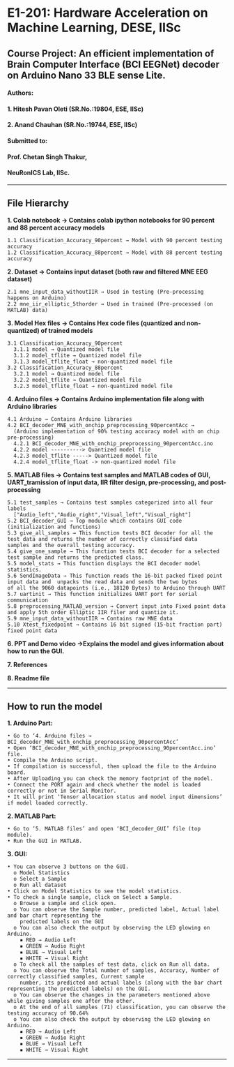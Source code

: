 # E1-201: Hardware Acceleration on Machine Learning, DESE, IISc

## Course Project: An efficient implementation of Brain Computer Interface (BCI EEGNet) decoder on Arduino Nano 33 BLE sense Lite.

#### Authors:
####   1. Hitesh Pavan Oleti (SR.No.:19804, ESE, IISc)
####   2. Anand Chauhan (SR.No.:19744, ESE, IISc)
#### Submitted to:
#### Prof. Chetan Singh Thakur,
#### NeuRonICS Lab, IISc.

---


## File Hierarchy
**1. Colab notebook → Contains colab ipython notebooks for 90 percent and 88 percent accuracy models**

    1.1 Classification_Accuracy_90percent → Model with 90 percent testing accuracy
    1.2 Classification_Accuracy_88percent → Model with 88 percent testing accuracy
**2. Dataset → Contains input dataset (both raw and filtered MNE EEG dataset)**

    2.1 mne_input_data_withoutIIR → Used in testing (Pre-processing happens on Arduino)
    2.2 mne_iir_elliptic_5thorder → Used in trained (Pre-processed (on MATLAB) data)
**3. Model Hex files → Contains Hex code files (quantized and non-quantized) of trained models**

    3.1 Classification_Accuracy_90percent
      3.1.1 model → Quantized model file
      3.1.2 model_tflite → Quantized model file
      3.1.3 model_tflite_float → non-quantized model file
    3.2 Classification_Accuracy_88percent
      3.2.1 model → Quantized model file
      3.2.2 model_tflite → Quantized model file
      3.2.3 model_tflite_float → non-quantized model file

**4. Arduino files → Contains Arduino implementation file along with Arduino libraries**

    4.1 Arduino → Contains Arduino libraries  
    4.2 BCI_decoder_MNE_with_onchip_preprocessing_90percentAcc → 
      (Arduino implementation of 90% testing accuracy model with on chip pre-processing)      
      4.2.1 BCI_decoder_MNE_with_onchip_preprocessing_90percentAcc.ino 
      4.2.2 model ----------> Quantized model file    
      4.2.3 model_tflite -----> Quantized model file
      4.2.4 model_tflite_float -> non-quantized model file

**5. MATLAB files → Contains test samples and MATLAB codes of GUI, UART_tramission of input data, IIR filter design, pre-processing, and post-processing**

    5.1 test_samples → Contains test samples categorized into all four labels 
      ["Audio_left","Audio_right","Visual_left","Visual_right"]
    5.2 BCI_decoder_GUI → Top module which contains GUI code (initialization and functions)
    5.3 give_all_samples → This function tests BCI decoder for all the test data and returns the number of correctly classified data 
    samples and the overall testing accuracy. 
    5.4 give_one_sample → This function tests BCI decoder for a selected test sample and returns the predicted class.
    5.5 model_stats → This function displays the BCI decoder model statistics.
    5.6 SendImageData → This function reads the 16-bit packed fixed point input data and  unpacks the read data and sends the two bytes
    of all the 9060 datapoints (i.e., 18120 Bytes) to Arduino through UART
    5.7 uartinit → This function initializes UART port for serial communication
    5.8 preprocessing_MATLAB_version → Convert input into Fixed point data and apply 5th order Elliptic IIR filer and quantize it.
    5.9 mne_input_data_withoutIIR → Contains raw MNE data
    5.10 Xtest_fixedpoint → Contains 16 bit signed (15-bit fraction part) fixed point data 

**6. PPT and Demo video →Explains the model and gives information about how to run the GUI.**

**7. References**

**8. Readme file**

---

## How to run the model

**1. Arduino Part:**

    • Go to ‘4. Arduino files → BCI_decoder_MNE_with_onchip_preprocessing_90percentAcc’
    • Open ‘BCI_decoder_MNE_with_onchip_preprocessing_90percentAcc.ino’ file.
    • Compile the Arduino script. 
    • If compilation is successful, then upload the file to the Arduino board. 
    • After Uploading you can check the memory footprint of the model.
    • Connect the PORT again and check whether the model is loaded correctly or not in Serial Monitor. 
    • It will print ‘Tensor allocation status and model input dimensions’ if model loaded correctly.

**2. MATLAB Part:**

    • Go to ‘5. MATLAB files’ and open ‘BCI_decoder_GUI’ file (top module).
    • Run the GUI in MATLAB.

**3. GUI:**

    • You can observe 3 buttons on the GUI.
      o Model Statistics
      o Select a Sample
      o Run all dataset
    • Click on Model Statistics to see the model statistics.
    • To check a single sample, click on Select a Sample. 
      o Browse a sample and click open.
      o You can observe the Sample number, predicted label, Actual label and bar chart representing the 
        predicted labels on the GUI
      o You can also check the output by observing the LED glowing on Arduino.
        ▪ RED → Audio Left
        ▪ GREEN → Audio Right
        ▪ BLUE → Visual Left
        ▪ WHITE → Visual Right
      o To check all the samples of test data, click on Run all data.
      o You can observe the Total number of samples, Accuracy, Number of correctly classified samples, Current sample 
        number, its predicted and actual labels (along with the bar chart representing the predicted labels) on the GUI.
      o You can observe the changes in the parameters mentioned above while giving samples one after the other.
      o At the end of all samples (71) classification, you can observe the testing accuracy of 90.64%
      o You can also check the output by observing the LED glowing on Arduino.
        ▪ RED → Audio Left
        ▪ GREEN → Audio Right
        ▪ BLUE → Visual Left
        ▪ WHITE → Visual Right

---
